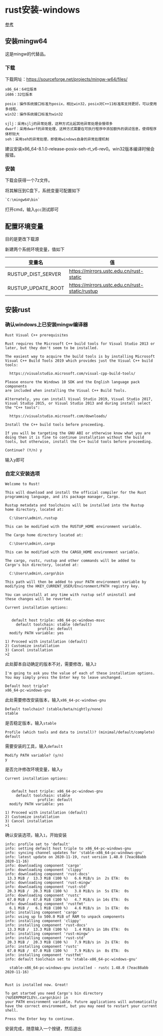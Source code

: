 # rust安装-windows

[参考](https://blog.csdn.net/zhmh326/article/details/103805485)

## 安装mingw64

这是mingw的代替品。

### 下载

下载网址：https://sourceforge.net/projects/mingw-w64/files/

```
x86_64：64位版本
i686：32位版本

posix：操作系统接口标准为posix，相比win32，posix对C++11标准库支持更好。可以使用多线程。
win32：操作系统接口标准为win32

sjlj：采用sjlj的异常处理，这种方式比起其他异常处理会慢得多
dwarf：采用dwarf的异常处理，这种方式需要在可执行程序中添加额外的调试信息，使得程序体积较大
seh：采用seh的异常处理，即使用windows自身的异常处理机制
```

建议安装x86_64-8.1.0-release-posix-seh-rt_v6-rev0。win32版本编译时候会报错。

### 安装

下载会获得一个7z文件。

将其解压到C盘下，系统变量可配置如下

```
`C:\mingw64\bin`
```

打开cmd，输入`gcc`测试即可

## 配置环境变量

目的是更改下载源

新建两个系统环境变量，值如下

| 变量名             | 值                                             |
| ------------------ | ---------------------------------------------- |
| RUSTUP_DIST_SERVER | https://mirrors.ustc.edu.cn/rust-static        |
| RUSTUP_UPDATE_ROOT | https://mirrors.ustc.edu.cn/rust-static/rustup |



## 安装rust

### 确认windows上已安装mingw编译器

```
Rust Visual C++ prerequisites

Rust requires the Microsoft C++ build tools for Visual Studio 2013 or
later, but they don't seem to be installed.

The easiest way to acquire the build tools is by installing Microsoft
Visual C++ Build Tools 2019 which provides just the Visual C++ build
tools:

  https://visualstudio.microsoft.com/visual-cpp-build-tools/

Please ensure the Windows 10 SDK and the English language pack components
are included when installing the Visual C++ Build Tools.

Alternately, you can install Visual Studio 2019, Visual Studio 2017,
Visual Studio 2015, or Visual Studio 2013 and during install select
the "C++ tools":

  https://visualstudio.microsoft.com/downloads/

Install the C++ build tools before proceeding.

If you will be targeting the GNU ABI or otherwise know what you are
doing then it is fine to continue installation without the build
tools, but otherwise, install the C++ build tools before proceeding.

Continue? (Y/n) y
```

输入y即可

### 自定义安装选项

```
Welcome to Rust!

This will download and install the official compiler for the Rust
programming language, and its package manager, Cargo.

Rustup metadata and toolchains will be installed into the Rustup
home directory, located at:

  C:\Users\admin\.rustup

This can be modified with the RUSTUP_HOME environment variable.

The Cargo home directory located at:

  C:\Users\admin\.cargo

This can be modified with the CARGO_HOME environment variable.

The cargo, rustc, rustup and other commands will be added to
Cargo's bin directory, located at:

  C:\Users\admin\.cargo\bin

This path will then be added to your PATH environment variable by
modifying the HKEY_CURRENT_USER/Environment/PATH registry key.

You can uninstall at any time with rustup self uninstall and
these changes will be reverted.

Current installation options:


   default host triple: x86_64-pc-windows-msvc
     default toolchain: stable (default)
               profile: default
  modify PATH variable: yes

1) Proceed with installation (default)
2) Customize installation
3) Cancel installation
>2
```

此处脚本自动确定的版本不对，需要修改，输入`2`

```
I'm going to ask you the value of each of these installation options.
You may simply press the Enter key to leave unchanged.

Default host triple?
x86_64-pc-windows-gnu
```

此处需要修改安装版本，输入`x86_64-pc-windows-gnu`

```
Default toolchain? (stable/beta/nightly/none)
stable
```

是否稳定版本，输入`stable`

```
Profile (which tools and data to install)? (minimal/default/complete)
default
```

需要安装的工具，输入`default`

```
Modify PATH variable? (y/n)
y
```

是否允许修改环境变量，输入`y`

```
Current installation options:


   default host triple: x86_64-pc-windows-gnu
     default toolchain: stable
               profile: default
  modify PATH variable: yes

1) Proceed with installation (default)
2) Customize installation
3) Cancel installation
>1
```

确认安装选项，输入`1`，开始安装

```
info: profile set to 'default'
info: setting default host triple to x86_64-pc-windows-gnu
info: syncing channel updates for 'stable-x86_64-pc-windows-gnu'
info: latest update on 2020-11-19, rust version 1.48.0 (7eac88abb 2020-11-16)
info: downloading component 'cargo'
info: downloading component 'clippy'
info: downloading component 'rust-docs'
 13.3 MiB /  13.3 MiB (100 %)   6.6 MiB/s in  2s ETA:  0s
info: downloading component 'rust-mingw'
info: downloading component 'rust-std'
 20.3 MiB /  20.3 MiB (100 %)   3.8 MiB/s in  5s ETA:  0s
info: downloading component 'rustc'
 67.0 MiB /  67.0 MiB (100 %)   4.7 MiB/s in 14s ETA:  0s
info: downloading component 'rustfmt'
  6.1 MiB /   6.1 MiB (100 %)   4.6 MiB/s in  1s ETA:  0s
info: installing component 'cargo'
info: using up to 500.0 MiB of RAM to unpack components
info: installing component 'clippy'
info: installing component 'rust-docs'
 13.3 MiB /  13.3 MiB (100 %)   1.4 MiB/s in 10s ETA:  0s
info: installing component 'rust-mingw'
info: installing component 'rust-std'
 20.3 MiB /  20.3 MiB (100 %)   7.9 MiB/s in  2s ETA:  0s
info: installing component 'rustc'
 67.0 MiB /  67.0 MiB (100 %)   7.9 MiB/s in  8s ETA:  0s
info: installing component 'rustfmt'
info: default toolchain set to 'stable-x86_64-pc-windows-gnu'

  stable-x86_64-pc-windows-gnu installed - rustc 1.48.0 (7eac88abb 2020-11-16)


Rust is installed now. Great!

To get started you need Cargo's bin directory (%USERPROFILE%\.cargo\bin) in
your PATH environment variable. Future applications will automatically
have the correct environment, but you may need to restart your current shell.

Press the Enter key to continue.
```

安装完成，随意输入一个按键，然后退出